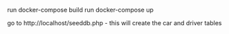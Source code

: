 run docker-compose build
run docker-compose up

go to http://localhost/seeddb.php - this will create the car and driver tables
